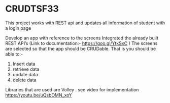 # CRUDTSF33

This project works with REST api and updates all information of student with a login page


Develop an app with reference to the screens 
Integrated the already built REST API’s (Link to documentation:- https://goo.gl/YtkSxC )
The screens are selected so that the app should be CRUDable.
That is you should be able to:-
1. Insert data
2. retrieve data
3. update data
4. delete data

Libraries that are used are Volley .
see video for implementation
https://youtu.be/uQsbOMN_xoY
